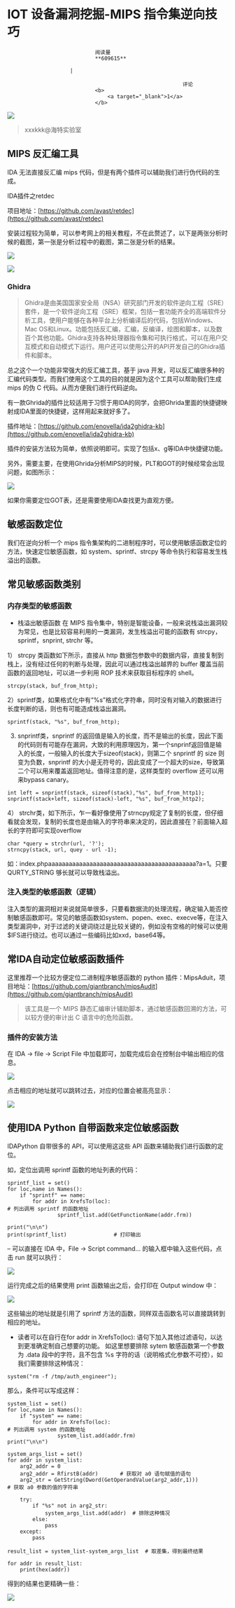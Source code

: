 
# IOT 设备漏洞挖掘-MIPS 指令集逆向技巧


                                阅读量   
                                **609615**
                            
                        |
                        
                                                            评论
                                <b>
                                    <a target="_blank">1</a>
                                </b>
                                                                                    



[![](./img/202053/t0131854bbea925a560.jpg)](./img/202053/t0131854bbea925a560.jpg)

> xxxkkk@海特实验室

## MIPS 反汇编工具

IDA 无法直接反汇编 mips 代码，但是有两个插件可以辅助我们进行伪代码的生成。

IDA插件之retdec

项目地址：[https://github.com/avast/retdec](https://github.com/avast/retdec)

安装过程较为简单，可以参考网上的相关教程，不在此赘述了，以下是两张分析时候的截图，第一张是分析过程中的截图，第二张是分析的结果。

[![](./img/202053/AAffA0nNPuCLAAAAAElFTkSuQmCC)](https://p2.ssl.qhimg.com/dm/1024_541_/t0149a7d69ecf3fb9a8.png)

[![](./img/202053/AAffA0nNPuCLAAAAAElFTkSuQmCC)](https://p2.ssl.qhimg.com/dm/1024_980_/t012edeba5217e27fbb.png)

### Ghidra

> Ghidra是由美国国家安全局（NSA）研究部门开发的软件逆向工程（SRE）套件，是一个软件逆向工程（SRE）框架，包括一套功能齐全的高端软件分析工具，使用户能够在各种平台上分析编译后的代码，包括Windows、Mac OS和Linux。功能包括反汇编，汇编，反编译，绘图和脚本，以及数百个其他功能。Ghidra支持各种处理器指令集和可执行格式，可以在用户交互模式和自动模式下运行。用户还可以使用公开的API开发自己的Ghidra插件和脚本。

总之这个一个功能非常强大的反汇编工具，基于 java 开发，可以反汇编很多种的汇编代码类型。而我们使用这个工具的目的就是因为这个工具可以帮助我们生成 mips 的伪 C 代码。从而方便我们进行代码逆向。

有一款Ghrida的插件比较适用于习惯于用IDA的同学，会把Ghrida里面的快捷键映射成IDA里面的快捷键，这样用起来就好多了。

插件地址：[https://github.com/enovella/ida2ghidra-kb](https://github.com/enovella/ida2ghidra-kb)

插件的安装方法较为简单，依照说明即可。实现了包括x、g等IDA中快捷键功能。

另外，需要主要，在使用Ghrida分析MIPS的时候，PLT和GOT的时候经常会出现问题，如图所示：

[![](./img/202053/AAffA0nNPuCLAAAAAElFTkSuQmCC)](https://p3.ssl.qhimg.com/t01f765c876aad04885.png)

如果你需要定位GOT表，还是需要使用IDA查找更为直观方便。



## 敏感函数定位

我们在逆向分析一个 mips 指令集架构的二进制程序时，可以使用敏感函数定位的方法，快速定位敏感函数，如 system、sprintf、strcpy 等命令执行和容易发生栈溢出的函数。



## 常见敏感函数类别

### 内存类型的敏感函数
- 栈溢出敏感函数
在 MIPS 指令集中，特别是智能设备，一般来说栈溢出漏洞较为常见，也是比较容易利用的一类漏洞，发生栈溢出可能的函数有 strcpy，sprintf，snprint, strchr 等。

1） strcpy 类函数如下所示，直接从 http 数据包参数中的数据内容，直接复制到栈上，没有经过任何的判断与处理，因此可以通过栈溢出越界的 buffer 覆盖当前函数的返回地址，可以进一步利用 ROP 技术来获取目标程序的 shell。

```
strcpy(stack, buf_from_http);
```

2）sprintf类，如果格式化中有“%s”格式化字符串，同时没有对输入的数据进行长度判断的话，则也有可能造成栈溢出漏洞。

```
sprintf(stack, "%s", buf_from_http);
```

3) snprintf类，snprintf 的返回值是输入的长度，而不是输出的长度，因此下面的代码则有可能存在漏洞，大致的利用原理因为，第一个snprinf返回值是输入的长度，一般输入的长度大于sizeof(stack)，则第二个 snprintf 的 size 则变为负数，snprintf 的大小是无符号的，因此变成了一个超大的size，导致第二个可以用来覆盖返回地址。值得注意的是，这样类型的 overflow 还可以用来bypass canary。

```
int left = snprintf(stack, sizeof(stack),"%s", buf_from_http1);
snprintf(stack+left, sizeof(stack)-left, "%s", buf_from_http2);
```

4） strchr类，如下所示，乍一看好像使用了strncpy规定了复制的长度，但仔细看就会发现，复制的长度也是由输入的字符串来决定的，因此直接在？前面输入超长的字符即可实现overflow

```
char *query = strchr(url, '?');
strncpy(stack, url, quey - url -1);
```

如：index.phpaaaaaaaaaaaaaaaaaaaaaaaaaaaaaaaaaaaaaaaaaaa?a=1。只要 QURTY_STRING 够长就可以导致栈溢出。

### 注入类型的敏感函数（逻辑）

注入类型的漏洞相对来说就简单很多，只要看数据流的处理流程，确定输入能否控制敏感函数即可。常见的敏感函数如system、popen、exec、execve等，在注入类型漏洞中，对于过滤的关键词绕过是比较关键的，例如没有空格的时候可以使用 $IFS进行绕过。也可以通过一些编码比如xxd，base64等。



## 常IDA自动定位敏感函数插件

这里推荐一个比较方便定位二进制程序敏感函数的 python 插件：MipsAduit，项目地址：[https://github.com/giantbranch/mipsAudit](https://github.com/giantbranch/mipsAudit)

> 该工具是一个 MIPS 静态汇编审计辅助脚本，通过敏感函数回溯的方法，可以较方便的审计出 C 语言中的危险函数。

### 插件的安装方法

在 IDA -&gt; file -&gt; Script File 中加载即可，加载完成后会在控制台中输出相应的信息。

[![](./img/202053/AAffA0nNPuCLAAAAAElFTkSuQmCC)](https://p0.ssl.qhimg.com/dm/1024_350_/t01c11299b5aaa1c973.png)

点击相应的地址就可以跳转过去，对应的位置会被高亮显示：

[![](./img/202053/AAffA0nNPuCLAAAAAElFTkSuQmCC)](https://p0.ssl.qhimg.com/dm/1024_398_/t01a66faddd31636ba4.png)



## 使用IDA Python 自带函数来定位敏感函数

IDAPython 自带很多的 API，可以使用这这些 API 函数来辅助我们进行函数的定位。

如，定位出调用 sprintf 函数的地址列表的代码：

```
sprintf_list = set()
for loc,name in Names():
    if "sprintf" == name:
        for addr in XrefsTo(loc):                                           # 列出调用 sprintf 的函数地址
                sprintf_list.add(GetFunctionName(addr.frm))

print("\n\n")
print(sprintf_list)               # 打印输出
```

– 可以直接在 IDA 中，File -&gt; Script command… 的输入框中输入这些代码，点击 run 就可以执行：

[![](./img/202053/AAffA0nNPuCLAAAAAElFTkSuQmCC)](https://p4.ssl.qhimg.com/dm/1024_677_/t01c9be51b30510cf64.png)

运行完成之后的结果使用 print 函数输出之后，会打印在 Output window 中：

[![](./img/202053/AAffA0nNPuCLAAAAAElFTkSuQmCC)](https://p1.ssl.qhimg.com/dm/1024_38_/t01abb5d43d08c90310.png)

这些输出的地址就是引用了 sprintf 方法的函数，同样双击函数名可以直接跳转到相应的地址。
- 读者可以在自行在for addr in XrefsTo(loc): 语句下加入其他过滤语句，以达到更准确定制自己想要的功能。
如这里想要排除 sytem 敏感函数第一个参数为 .data 段中的字符，且不包含 %s 字符的话（说明格式化参数不可控），如我们需要排除这种情况：

```
system("rm -f /tmp/auth_engineer");
```

那么，条件可以写成这样：

```
system_list = set()
for loc,name in Names():
    if "system" == name:
        for addr in XrefsTo(loc):                                            # 列出调用 system 的函数地址
                system_list.add(addr.frm)
print("\n\n")

system_args_list = set()
for addr in system_list:
    arg2_addr = 0
    arg2_addr = RfirstB(addr)       # 获取对 a0 语句赋值的语句
    arg2_str = GetString(Dword(GetOperandValue(arg2_addr,1)))                                # 获取 a0 参数的值的字符串

    try:
        if "%s" not in arg2_str:
            system_args_list.add(addr)  # 排除这种情况
        else:
            pass
    except:
        pass

result_list = system_list-system_args_list  # 取差集，得到最终结果

for addr in result_list:
    print(hex(addr))
```

得到的结果也更精确一些：

[![](./img/202053/AAffA0nNPuCLAAAAAElFTkSuQmCC)](https://p4.ssl.qhimg.com/t0189c96a84487765cb.png)
